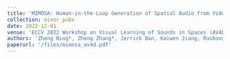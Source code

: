 ```yaml
---
title: 'MIMOSA: Human-in-the-Loop Generation of Spatial Audio from Videos with Monaural Audio'
collection: minor_pubs
date: 2022-12-01
venue: 'ECCV 2022 Workshop on Visual Learning of Sounds in Spaces (AV4D)'
authors: 'Zheng Ning*, Zheng Zhang*, Jerrick Ban, Kaiwen Jiang, Ruohong Gan, Yapeng Tian, and <b>Toby Jia-Jun Li</b>'
paperurl: '/files/mimosa_av4d.pdf'
---
```

